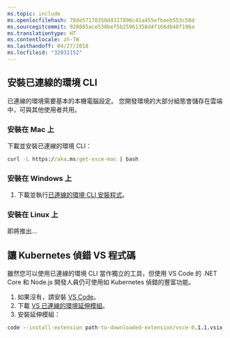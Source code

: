 ```yaml
---
ms.topic: include
ms.openlocfilehash: 78de57178350d4317896c41a455efbeeb553c58d
ms.sourcegitcommit: 928885ace538bef5b25961358d4f166d648f196a
ms.translationtype: HT
ms.contentlocale: zh-TW
ms.lasthandoff: 04/27/2018
ms.locfileid: "32031152"
---
```

## <a name="install-the-connected-environment-cli"></a>安裝已連線的環境 CLI
已連線的環境需要基本的本機電腦設定。 您開發環境的大部分組態會儲存在雲端中，可與其他使用者共用。

### <a name="install-on-mac"></a>安裝在 Mac 上
下載並安裝已連線的環境 CLI：
```cmd
curl -L https://aka.ms/get-vsce-mac | bash
```

### <a name="install-on-windows"></a>安裝在 Windows 上
1. 下載並執行[已連線的環境 CLI 安裝程式](https://aka.ms/get-vsce-windows)。 

### <a name="install-on-linux"></a>安裝在 Linux 上
即將推出…

## <a name="get-kubernetes-debugging-for-vs-code"></a>讓 Kubernetes 偵錯 VS 程式碼
雖然您可以使用已連線的環境 CLI 當作獨立的工具，但使用 VS Code 的 .NET Core 和 Node.js 開發人員仍可使用如 Kubernetes 偵錯的豐富功能。

1. 如果沒有，請安裝 [VS Code](https://code.visualstudio.com/Download)。
1. 下載 [VS 已連線的環境延伸模組](https://aka.ms/get-vsce-code)。
1. 安裝延伸模組： 

```cmd
code --install-extension path-to-downloaded-extension/vsce-0.1.1.vsix
```
